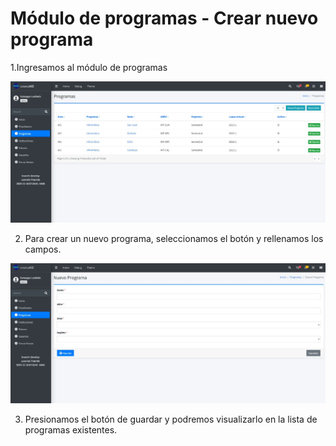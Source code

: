 # Módulo de programas - Crear nuevo programa

1.Ingresamos al módulo de programas

 ![Programas_1](/docs/resources/programas_1.jpg)

2. Para crear un nuevo programa, seleccionamos el botón y rellenamos los campos. 

 ![Programas_2](/docs/resources/programas_2.jpg)

3. Presionamos el botón de guardar y podremos visualizarlo en la lista de programas existentes.


